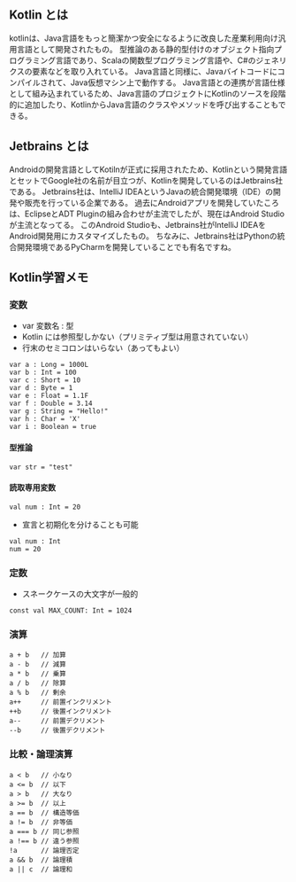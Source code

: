 ## Kotlin とは

kotlinは、Java言語をもっと簡潔かつ安全になるように改良した産業利用向け汎用言語として開発されたもの。
型推論のある静的型付けのオブジェクト指向プログラミング言語であり、Scalaの関数型プログラミング言語や、C#のジェネリクスの要素などを取り入れている。
Java言語と同様に、Javaバイトコードにコンパイルされて、Java仮想マシン上で動作する。
Java言語との連携が言語仕様として組み込まれているため、Java言語のプロジェクトにKotlinのソースを段階的に追加したり、KotlinからJava言語のクラスやメソッドを呼び出することもできる。

## Jetbrains とは

Androidの開発言語としてKotilnが正式に採用されたため、Kotlinという開発言語とセットでGoogle社の名前が目立つが、Kotlinを開発しているのはJetbrains社である。
Jetbrains社は、IntelliJ IDEAというJavaの統合開発環境（IDE）の開発や販売を行っている企業である。
過去にAndroidアプリを開発していたころは、EclipseとADT Pluginの組み合わせが主流でしたが、現在はAndroid Studioが主流となってる。
このAndroid Studioも、Jetbrains社がIntelliJ IDEAをAndroid開発用にカスタマイズしたもの。
ちなみに、Jetbrains社はPythonの統合開発環境であるPyCharmを開発していることでも有名ですね。

## Kotlin学習メモ

### 変数

* var 変数名 : 型
* Kotlin には参照型しかない（プリミティブ型は用意されていない）
* 行末のセミコロンはいらない（あってもよい）
```
var a : Long = 1000L
var b : Int = 100
var c : Short = 10
var d : Byte = 1
var e : Float = 1.1F
var f : Double = 3.14
var g : String = "Hello!"
var h : Char = 'X'
var i : Boolean = true
```

#### 型推論
```
var str = "test"
```

#### 読取専用変数
```
val num : Int = 20
```

* 宣言と初期化を分けることも可能
```
val num : Int
num = 20
```

### 定数

* スネークケースの大文字が一般的
```
const val MAX_COUNT: Int = 1024
```

### 演算
```
a + b   // 加算
a - b   // 減算
a * b   // 乗算
a / b   // 除算
a % b   // 剰余
a++     // 前置インクリメント
++b     // 後置インクリメント
a--     // 前置デクリメント
--b     // 後置デクリメント
```

### 比較・論理演算
```
a < b   // 小なり
a <= b  // 以下
a > b   // 大なり
a >= b  // 以上
a == b  // 構造等価
a != b  // 非等価
a === b // 同じ参照
a !== b // 違う参照
!a      // 論理否定
a && b  // 論理積
a || c  // 論理和
```
